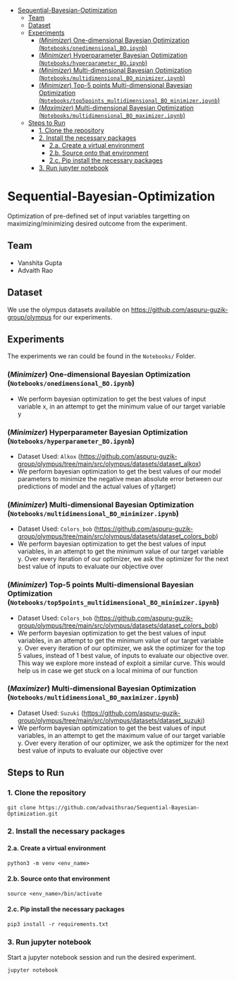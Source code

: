 
- [Sequential-Bayesian-Optimization](#sequential-bayesian-optimization)
  - [Team](#team)
  - [Dataset](#dataset)
  - [Experiments](#experiments)
    - [(*Minimizer*) One-dimensional Bayesian Optimization (`Notebooks/onedimensional_BO.ipynb`)](#minimizer-one-dimensional-bayesian-optimization-notebooksonedimensional_boipynb)
    - [(*Minimizer*) Hyperparameter Bayesian Optimization (`Notebooks/hyperparameter_BO.ipynb`)](#minimizer-hyperparameter-bayesian-optimization-notebookshyperparameter_boipynb)
    - [(*Minimizer*) Multi-dimensional Bayesian Optimization (`Notebooks/multidimensional_BO_minimizer.ipynb`)](#minimizer-multi-dimensional-bayesian-optimization-notebooksmultidimensional_bo_minimizeripynb)
    - [(*Minimizer*) Top-5 points Multi-dimensional Bayesian Optimization (`Notebooks/top5points_multidimensional_BO_minimizer.ipynb`)](#minimizer-top-5-points-multi-dimensional-bayesian-optimization-notebookstop5points_multidimensional_bo_minimizeripynb)
    - [(*Maximizer*) Multi-dimensional Bayesian Optimization (`Notebooks/multidimensional_BO_maximizer.ipynb`)](#maximizer-multi-dimensional-bayesian-optimization-notebooksmultidimensional_bo_maximizeripynb)
  - [Steps to Run](#steps-to-run)
    - [1. Clone the repository](#1-clone-the-repository)
    - [2. Install the necessary packages](#2-install-the-necessary-packages)
      - [2.a. Create a virtual environment](#2a-create-a-virtual-environment)
      - [2.b. Source onto that environment](#2b-source-onto-that-environment)
      - [2.c. Pip install the necessary packages](#2c-pip-install-the-necessary-packages)
    - [3. Run jupyter notebook](#3-run-jupyter-notebook)

# Sequential-Bayesian-Optimization
 Optimization of pre-defined set of input variables targetting on maximizing/minimizing desired outcome from the experiment.

## Team
 - Vanshita Gupta
 - Advaith Rao

## Dataset
 
 We use the olympus datasets available on https://github.com/aspuru-guzik-group/olympus for our experiments.

## Experiments

The experiments we ran could be found in the `Notebooks/` Folder.
 
### (*Minimizer*) One-dimensional Bayesian Optimization (`Notebooks/onedimensional_BO.ipynb`)

 - We perform bayesian optimization to get the best values of input variable x, in an attempt to get the minimum value of our target variable y  

### (*Minimizer*) Hyperparameter Bayesian Optimization (`Notebooks/hyperparameter_BO.ipynb`)
 - Dataset Used: `Alkox` (https://github.com/aspuru-guzik-group/olympus/tree/main/src/olympus/datasets/dataset_alkox)
 - We perform bayesian optimization to get the best values of our model parameters to minimize the negative mean absolute error between our predictions of model and the actual values of y(target)

### (*Minimizer*) Multi-dimensional Bayesian Optimization (`Notebooks/multidimensional_BO_minimizer.ipynb`)
 - Dataset Used: `Colors_bob` (https://github.com/aspuru-guzik-group/olympus/tree/main/src/olympus/datasets/dataset_colors_bob)
 - We perform bayesian optimization to get the best values of input variables, in an attempt to get the minimum value of our target variable y. Over every iteration of our optimizer, we ask the optimizer for the next best value of inputs to evaluate our objective over

### (*Minimizer*) Top-5 points Multi-dimensional Bayesian Optimization (`Notebooks/top5points_multidimensional_BO_minimizer.ipynb`)
 - Dataset Used: `Colors_bob` (https://github.com/aspuru-guzik-group/olympus/tree/main/src/olympus/datasets/dataset_colors_bob)
 - We perform bayesian optimization to get the best values of input variables, in an attempt to get the minimum value of our target variable y. Over every iteration of our optimizer, we ask the optimizer for the top 5 values, instead of 1 best value, of inputs to evaluate our objective over. This way we explore more instead of exploit a similar curve. This would help us in case we get stuck on a local minima of our function
 
### (*Maximizer*) Multi-dimensional Bayesian Optimization (`Notebooks/multidimensional_BO_maximizer.ipynb`)
 - Dataset Used: `Suzuki` (https://github.com/aspuru-guzik-group/olympus/tree/main/src/olympus/datasets/dataset_suzuki)
 - We perform bayesian optimization to get the best values of input variables, in an attempt to get the maximum value of our target variable y. Over every iteration of our optimizer, we ask the optimizer for the next best value of inputs to evaluate our objective over

## Steps to Run

### 1. Clone the repository

```git clone https://github.com/advaithsrao/Sequential-Bayesian-Optimization.git```

### 2. Install the necessary packages

#### 2.a. Create a virtual environment

```python3 -m venv <env_name>```

#### 2.b. Source onto that environment

```source <env_name>/bin/activate```

#### 2.c. Pip install the necessary packages

```pip3 install -r requirements.txt```

### 3. Run jupyter notebook

Start a jupyter notebook session and run the desired experiment.

```jupyter notebook```



